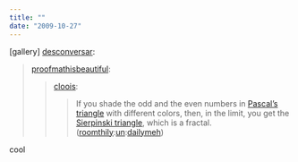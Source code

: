 ```yaml
---
title: ""
date: "2009-10-27"
---
```


\[gallery\] [desconversar](http://desconversar.tumblr.com/post/221152042/proofmathisbeautiful-cloois-if-you-shade-the):

> [proofmathisbeautiful](http://proofmathisbeautiful.tumblr.com/post/220550162/cloois-if-you-shade-the-odd-and-the-even):
> 
> > [cloois](http://unclegrandpapants.com/post/220443594/if-you-shade-the-odd-and-the-even-numbers-in):
> > 
> > > If you shade the odd and the even numbers in [Pascal’s triangle](http://en.wikipedia.org/wiki/Pascal's_triangle) with different colors, then, in the limit, you get the [Sierpinski triangle](http://en.wikipedia.org/wiki/Sierpinski_triangle), which is a fractal. ([roomthily](http://roomthily.tumblr.com/post/220381116):[un](http://un.tumblr.com/post/220372014/dailymeh-if-you-shade-the-odd-and-the-even):[dailymeh](http://dailymeh.tumblr.com/post/220369638))

cool
